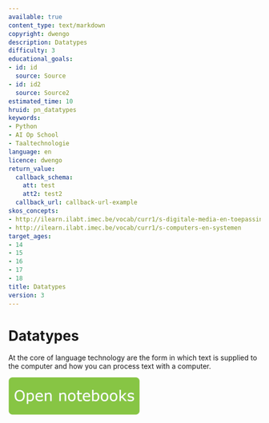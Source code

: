 ```yaml
---
available: true
content_type: text/markdown
copyright: dwengo
description: Datatypes
difficulty: 3
educational_goals:
- id: id
  source: Source
- id: id2
  source: Source2
estimated_time: 10
hruid: pn_datatypes
keywords:
- Python
- AI Op School
- Taaltechnologie
language: en
licence: dwengo
return_value:
  callback_schema:
    att: test
    att2: test2
  callback_url: callback-url-example
skos_concepts:
- http://ilearn.ilabt.imec.be/vocab/curr1/s-digitale-media-en-toepassingen
- http://ilearn.ilabt.imec.be/vocab/curr1/s-computers-en-systemen
target_ages:
- 14
- 15
- 16
- 17
- 18
title: Datatypes
version: 3
---
```

# Datatypes
At the core of language technology are the form in which text is supplied to the computer and how you can process text with a computer.

[![](embed/Knop.png "Button")](https://kiks.ilabt.imec.be/jupyterhub/?id=1004_en "Notebooks Datatypes")